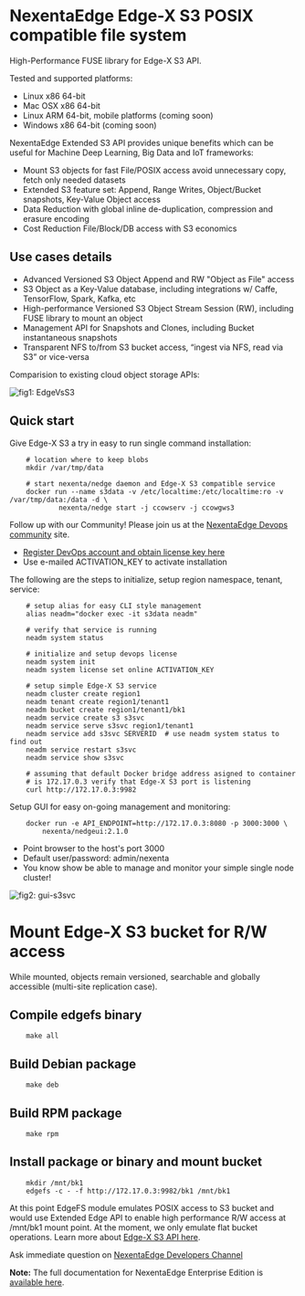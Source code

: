 # NexentaEdge Edge-X S3 POSIX compatible file system

High-Performance FUSE library for Edge-X S3 API.

Tested and supported platforms:

- Linux x86 64-bit
- Mac OSX x86 64-bit
- Linux ARM 64-bit, mobile platforms (coming soon)
- Windows x86 64-bit (coming soon)

NexentaEdge Extended S3 API provides unique benefits which can be useful for Machine Deep Learning, Big Data and IoT frameworks:

* Mount S3 objects for fast File/POSIX access avoid unnecessary copy, fetch only needed datasets
* Extended S3 feature set: Append, Range Writes, Object/Bucket snapshots, Key-Value Object access
* Data Reduction with global inline de-duplication, compression and erasure encoding
* Cost Reduction File/Block/DB access with S3 economics 

## Use cases details

* Advanced Versioned S3 Object Append and RW "Object as File" access
* S3 Object as a Key-Value database, including integrations w/ Caffe, TensorFlow, Spark, Kafka, etc
* High-performance Versioned S3 Object Stream Session (RW), including FUSE library to mount an object
* Management API for Snapshots and Clones, including Bucket instantaneous snapshots
* Transparent NFS to/from S3 bucket access, “ingest via NFS, read via S3” or vice-versa

Comparision to existing cloud object storage APIs:

![fig1: EdgeVsS3](https://raw.githubusercontent.com/nexenta/nedge-dev/master/images/EdgeVsS3.png)

## Quick start

Give Edge-X S3 a try in easy to run single command installation:

```console
    # location where to keep blobs
    mkdir /var/tmp/data
    
    # start nexenta/nedge daemon and Edge-X S3 compatible service
    docker run --name s3data -v /etc/localtime:/etc/localtime:ro -v /var/tmp/data:/data -d \
            nexenta/nedge start -j ccowserv -j ccowgws3

```

Follow up with our Community! Please join us at the [NexentaEdge Devops community](https://community.nexenta.com/s/topic/0TOU0000000brtXOAQ/nexentaedge) site.

* [Register DevOps account and obtain license key here](https://community.nexenta.com/s/devops-edition)
* Use e-mailed ACTIVATION_KEY to activate installation

The following are the steps to initialize, setup region namespace, tenant, service:
    
```console
    # setup alias for easy CLI style management
    alias neadm="docker exec -it s3data neadm"
    
    # verify that service is running
    neadm system status
    
    # initialize and setup devops license
    neadm system init
    neadm system license set online ACTIVATION_KEY
    
    # setup simple Edge-X S3 service
    neadm cluster create region1
    neadm tenant create region1/tenant1
    neadm bucket create region1/tenant1/bk1
    neadm service create s3 s3svc
    neadm service serve s3svc region1/tenant1
    neadm service add s3svc SERVERID  # use neadm system status to find out 
    neadm service restart s3svc
    neadm service show s3svc
    
    # assuming that default Docker bridge address asigned to container
    # is 172.17.0.3 verify that Edge-X S3 port is listening
    curl http://172.17.0.3:9982
```

Setup GUI for easy on-going management and monitoring:

```console
    docker run -e API_ENDPOINT=http://172.17.0.3:8080 -p 3000:3000 \
        nexenta/nedgeui:2.1.0
```

* Point browser to the host's port 3000
* Default user/password: admin/nexenta
* You know show be able to manage and monitor your simple single node cluster!

![fig2: gui-s3svc](https://raw.githubusercontent.com/nexenta/nedge-dev/master/images/nedgeui-s3svc.png)

# Mount Edge-X S3 bucket for R/W access

While mounted, objects remain versioned, searchable and globally accessible (multi-site replication case).

## Compile edgefs binary

```console
    make all
```

## Build Debian package

```console
    make deb
```

## Build RPM package

```console
    make rpm
```

## Install package or binary and mount bucket

```console
    mkdir /mnt/bk1
    edgefs -c - -f http://172.17.0.3:9982/bk1 /mnt/bk1
```

At this point EdgeFS module emulates POSIX access to S3 bucket and would use Extended Edge API to enable high performance R/W access at /mnt/bk1 mount point. At the moment, we only emulate flat bucket operations.
Learn more about [Edge-X S3 API here](https://edgex.docs.apiary.io).


Ask immediate question on [NexentaEdge Developers Channel](https://nexentaedge.slack.com/messages/general/)

**Note:** The full documentation for NexentaEdge Enterprise Edition is [available here](https://nexenta.com/products/nexentaedge).
